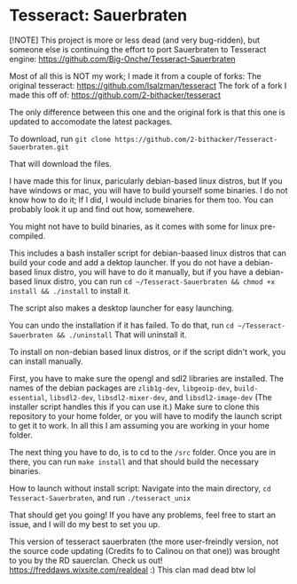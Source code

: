 # Tesseract: Sauerbraten

[!NOTE]
This project is more or less dead (and very bug-ridden), but someone else is continuing the effort to port Sauerbraten to Tesseract engine: https://github.com/Big-Onche/Tesseract-Sauerbraten

Most of all this is NOT my work; I made it from a couple of forks:
    The original tesseract: https://github.com/lsalzman/tesseract
    The fork of a fork I made this off of: https://github.com/2-bithacker/tesseract

The only difference between this one and the original fork is that this one is updated to accomodate the latest packages.

To download, run `git clone https://github.com/2-bithacker/Tesseract-Sauerbraten.git`

That will download the files.

I have made this for linux, paricularly debian-based linux distros, but If you have windows or mac, you will have to build yourself some binaries. I do not know how to do it; If I did, I would include binaries for them too. You can probably look it up and find out how, somewehere.

You might not have to build binaries, as it comes with some for linux pre-compiled. 

This includes a bash installer script for debian-baased linux distros that can build your code and add a dektop launcher.  If you do not have a debian-based linux distro, you will have to do it manually, but if you have a debian-based linux distro, you can run `cd ~/Tesseract-Sauerbraten && chmod +x install && ./install` to install it.

The script also makes a desktop launcher for easy launching.

You can undo the installation if it has failed.  To do that, run `cd ~/Tesseract-Sauerbraten && ./uninstall` That will uninstall it.

To install on non-debian based linux distros, or if the script didn't work, you can install manually.

First, you have to make sure the opengl and sdl2 libraries are installed.  The names of the debian packages are `zlib1g-dev`, `libgeoip-dev`, `build-essential`, `libsdl2-dev`, `libsdl2-mixer-dev`, and `libsdl2-image-dev`  (The installer script handles this if you can use it.)  Make sure to clone this repository to your home folder, or you will have to modify the launch script to get it to work.  In all this I am assuming you are working in your home folder.

The next thing you have to do, is to cd to the `/src` folder.  Once you are in there, you can run `make install` and that should build the necessary binaries.

How to launch without install script:  Navigate into the main directory, `cd Tesseract-Sauerbraten`, and run `./tesseract_unix`

That should get you going!  If you have any problems, feel free to start an issue, and I will do my best to set you up.

This version of tesseract sauerbraten (the more user-freindly version, not the source code updating (Credits fo to Calinou on that one)) was brought to you by the RD sauerclan.  Check us out!  https://freddaws.wixsite.com/realdeal :) This clan mad dead btw lol
